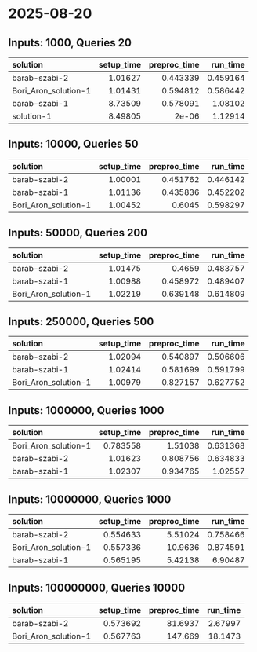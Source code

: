 # 2025-08-20

## Inputs: 1000, Queries 20

| solution             |   setup_time |   preproc_time |   run_time |
|:---------------------|-------------:|---------------:|-----------:|
| barab-szabi-2        |      1.01627 |       0.443339 |   0.459164 |
| Bori_Aron_solution-1 |      1.01431 |       0.594812 |   0.586442 |
| barab-szabi-1        |      8.73509 |       0.578091 |   1.08102  |
| solution-1           |      8.49805 |       2e-06    |   1.12914  |

## Inputs: 10000, Queries 50

| solution             |   setup_time |   preproc_time |   run_time |
|:---------------------|-------------:|---------------:|-----------:|
| barab-szabi-2        |      1.00001 |       0.451762 |   0.446142 |
| barab-szabi-1        |      1.01136 |       0.435836 |   0.452202 |
| Bori_Aron_solution-1 |      1.00452 |       0.6045   |   0.598297 |

## Inputs: 50000, Queries 200

| solution             |   setup_time |   preproc_time |   run_time |
|:---------------------|-------------:|---------------:|-----------:|
| barab-szabi-2        |      1.01475 |       0.4659   |   0.483757 |
| barab-szabi-1        |      1.00988 |       0.458972 |   0.489407 |
| Bori_Aron_solution-1 |      1.02219 |       0.639148 |   0.614809 |

## Inputs: 250000, Queries 500

| solution             |   setup_time |   preproc_time |   run_time |
|:---------------------|-------------:|---------------:|-----------:|
| barab-szabi-2        |      1.02094 |       0.540897 |   0.506606 |
| barab-szabi-1        |      1.02414 |       0.581699 |   0.591799 |
| Bori_Aron_solution-1 |      1.00979 |       0.827157 |   0.627752 |

## Inputs: 1000000, Queries 1000

| solution             |   setup_time |   preproc_time |   run_time |
|:---------------------|-------------:|---------------:|-----------:|
| Bori_Aron_solution-1 |     0.783558 |       1.51038  |   0.631368 |
| barab-szabi-2        |     1.01623  |       0.808756 |   0.634833 |
| barab-szabi-1        |     1.02307  |       0.934765 |   1.02557  |

## Inputs: 10000000, Queries 1000

| solution             |   setup_time |   preproc_time |   run_time |
|:---------------------|-------------:|---------------:|-----------:|
| barab-szabi-2        |     0.554633 |        5.51024 |   0.758466 |
| Bori_Aron_solution-1 |     0.557336 |       10.9636  |   0.874591 |
| barab-szabi-1        |     0.565195 |        5.42138 |   6.90487  |

## Inputs: 100000000, Queries 10000

| solution             |   setup_time |   preproc_time |   run_time |
|:---------------------|-------------:|---------------:|-----------:|
| barab-szabi-2        |     0.573692 |        81.6937 |    2.67997 |
| Bori_Aron_solution-1 |     0.567763 |       147.669  |   18.1473  |
